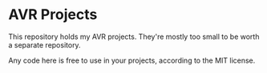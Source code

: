 # AVR Projects

This repository holds my AVR projects. They're mostly too small to be worth a separate repository.

Any code here is free to use in your projects, according to the MIT license.